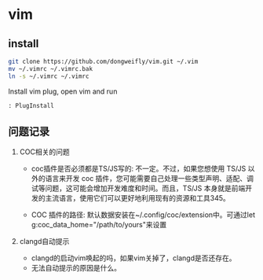 # vim


## install

```bash
git clone https://github.com/dongweifly/vim.git ~/.vim
mv ~/.vimrc ~/.vimrc.bak
ln -s ~/.vimrc ~/.vimrc 
```

Install vim plug, open vim and run 
```
: PlugInstall 

````

## 问题记录

1. COC相关的问题
    * coc插件是否必须都是TS/JS写的: 不一定。不过，如果您想使用 TS/JS 以外的语言来开发 coc 插件，您可能需要自己处理一些类型声明、适配、调试等问题，这可能会增加开发难度和时间。而且，TS/JS 本身就是前端开发的主流语言，使用它们可以更好地利用现有的资源和工具345。

    * COC 插件的路径: 默认数据安装在~/.config/coc/extension中。可通过let g:coc_data_home="/path/to/yours"来设置

2. clangd自动提示
    * clangd的启动vim唤起的吗，如果vim关掉了，clangd是否还存在。
    * 无法自动提示的原因是什么。

